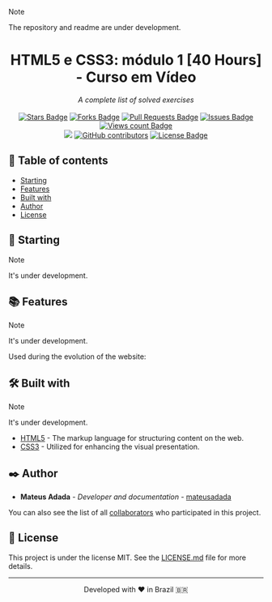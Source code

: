 > [!NOTE]
> The repository and readme are under development.

<h1 align="center">HTML5 e CSS3: módulo 1 [40 Hours] - Curso em Vídeo</h1>
<div align="center"><i>A complete list of solved exercises</i><br><br>
<a href="https://github.com/mateusadada/html5-css3-modulo1-cursoemvideo/stargazers"><img src="https://img.shields.io/github/stars/mateusadada/html5-css3-modulo1-cursoemvideo" alt="Stars Badge"/></a>
<a href="https://github.com/mateusadada/html5-css3-modulo1-cursoemvideo/network/members"><img src="https://img.shields.io/github/forks/mateusadada/html5-css3-modulo1-cursoemvideo" alt="Forks Badge"/></a>
<a href="https://github.com/mateusadada/html5-css3-modulo1-cursoemvideo/pulls"><img src="https://img.shields.io/github/issues-pr/mateusadada/html5-css3-modulo1-cursoemvideo" alt="Pull Requests Badge"/></a>
<a href="https://github.com/mateusadada/html5-css3-modulo1-cursoemvideo/issues"><img src="https://img.shields.io/github/issues/mateusadada/html5-css3-modulo1-cursoemvideo" alt="Issues Badge"/></a>
<a href="https://github.com/mateusadada/html5-css3-modulo1-cursoemvideo"><img src="https://komarev.com/ghpvc/?username=html5-css3-modulo1-cursoemvideo&color=447ff7&label=views" alt="Views count Badge"/></a>
<br><a href="https://mateusadada.github.io/html5-css3-modulo1-cursoemvideo" target="blank"><img src="https://img.shields.io/website?url=https%3A%2F%2Fmateusadada.github.io%2Fhtml5-css3-modulo1-cursoemvideo&logo=github" /></a>
<a href="https://github.com/mateusadada/html5-css3-modulo1-cursoemvideo/graphs/contributors"><img alt="GitHub contributors" src="https://img.shields.io/github/contributors/mateusadada/html5-css3-modulo1-cursoemvideo?color=2b9348"></a>
<a href="https://github.com/mateusadada/html5-css3-modulo1-cursoemvideo/blob/main/LICENSE"><img src="https://img.shields.io/github/license/mateusadada/html5-css3-modulo1-cursoemvideo?color=2b9348" alt="License Badge"/></a>
</div>

## 📜 Table of contents

- [Starting](#-starting)
- [Features](#-features)
- [Built with](#️-built-with)
- [Author](#️-author)
- [License](#-license)

## 🚀 Starting

> [!NOTE]
> It's under development.

## 📚 Features

> [!NOTE]
> It's under development.

Used during the evolution of the website:

## 🛠️ Built with

> [!NOTE]
> It's under development.

* [HTML5](https://en.wikipedia.org/wiki/HTML5) - The markup language for structuring content on the web.
* [CSS3](https://en.wikipedia.org/wiki/CSS) - Utilized for enhancing the visual presentation.

## ✒️ Author

* **Mateus Adada** - *Developer and documentation* - [mateusadada](https://github.com/mateusadada)

You can also see the list of all [collaborators](https://github.com/mateusadada/html5-css3-modulo1-cursoemvideo/graphs/contributors) who participated in this project.

## 📄 License

This project is under the license MIT. See the [LICENSE.md](https://github.com/mateusadada/html5-css3-modulo1-cursoemvideo/blob/main/LICENSE) file for more details.

<hr><p align="center">Developed with ❤️ in Brazil 🇧🇷</p>

